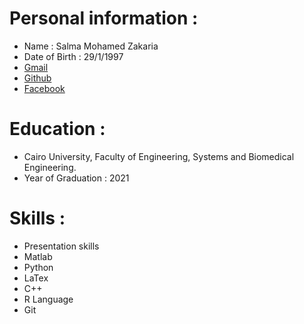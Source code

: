 # Personal information : 
* Name : Salma Mohamed Zakaria  
* Date of Birth : 29/1/1997  
* <a href="salmazakariia97@gmail.com" target="_blank">Gmail </a>
* <a href="https://github.com/SalmaZakariia" target="_blank">Github </a>
* <a href="https://www.facebook.com/salma.m.zakaria" target="_blank"> Facebook </a> 
# Education : 
* Cairo University, Faculty of Engineering, Systems and Biomedical Engineering. 
* Year of Graduation : 2021 
# Skills :
* Presentation skills
* Matlab
* Python
* LaTex
* C++
* R Language
* Git
